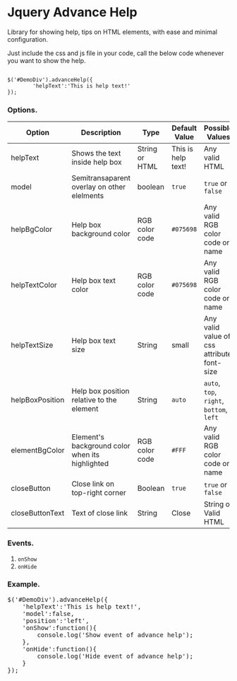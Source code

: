 Jquery Advance Help
=================

Library for showing help, tips on HTML elements, with ease and minimal configuration.

Just include the css and js file in your code, call the below code whenever you want to show the help.

<code>
$('#DemoDiv').advanceHelp({
		'helpText':'This is help text!'
});
</code>

<h3>Options.</h3>
<table>
  <thead>
    <tr>
      <th>Option</th>
      <th>Description</th>
      <th>Type</th>
      <th>Default Value</th>
      <th>Possible Values</th>
    </tr>
  </thead>
  <tbody>
    <tr>
      <td>helpText</td>
      <td>Shows the text inside help box</td>
      <td>String or HTML</td>
      <td>This is help text!</td>
      <td>Any valid HTML</td>
    </tr>
    <tr>
      <td>model</td>
      <td>Semitransaparent overlay on other elelments</td>
      <td>boolean</td>
      <td><code>true</code></td>
      <td><code>true</code> or <code>false</code></td>
    </tr>
    <tr>
      <td>helpBgColor</td>
      <td>Help box background color</td>
      <td>RGB color code</td>
      <td><code>#075698</code></td>
      <td>Any valid RGB color code or name</td>
    </tr>
    <tr>
      <td>helpTextColor</td>
      <td>Help box text color</td>
      <td>RGB color code</td>
      <td><code>#075698</code></td>
      <td>Any valid RGB color code or name</td>
    </tr>
    <tr>
      <td>helpTextSize</td>
      <td>Help box text size</td>
      <td>String</td>
      <td>small</td>
      <td>Any valid value of css attribute font-size</td>
    </tr>
    <tr>
      <td>helpBoxPosition</td>
      <td>Help box position relative to the element</td>
      <td>String</td>
      <td><code>auto</code></td>
      <td><code>auto</code>, <code>top</code>, <code>right</code>, <code>bottom</code>, <code>left</code></td>
    </tr>
    <tr>
      <td>elementBgColor</td>
      <td>Element's background color when its highlighted</td>
      <td>RGB color code</td>
      <td><code>#FFF</code></td>
      <td>Any valid RGB color code or name</td>
    </tr>
    <tr>
      <td>closeButton</td>
      <td>Close link on top-right corner</td>
      <td>Boolean</td>
      <td><code>true</code></td>
      <td><code>true</code> or <code>false</code></td>
    </tr>
    <tr>
      <td>closeButtonText</td>
      <td>Text of close link</td>
      <td>String</td>
      <td>Close</td>
      <td>String or Valid HTML</td>
    </tr>
  </tbody>
</table>

<h3>Events.</h3>
<ol>
	<li><code>onShow</code></li>
	<li><code>onHide</code></li>
</ol>

<h3>Example.</h3>
<pre>
$('#DemoDiv').advanceHelp({
	'helpText':'This is help text!',
	'model':false,
	'position':'left',
	'onShow':function(){
		console.log('Show event of advance help');
	},
	'onHide':function(){
		console.log('Hide event of advance help');
	}
});
</pre>
